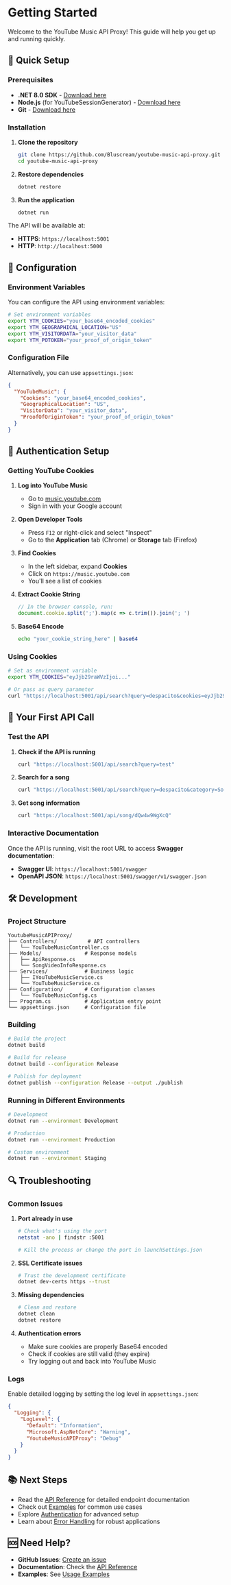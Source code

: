 # Getting Started

Welcome to the YouTube Music API Proxy! This guide will help you get up and running quickly.

## 🚀 Quick Setup

### Prerequisites

- **.NET 8.0 SDK** - [Download here](https://dotnet.microsoft.com/download/dotnet/8.0)
- **Node.js** (for YouTubeSessionGenerator) - [Download here](https://nodejs.org/)
- **Git** - [Download here](https://git-scm.com/)

### Installation

1. **Clone the repository**
   ```bash
   git clone https://github.com/Bluscream/youtube-music-api-proxy.git
   cd youtube-music-api-proxy
   ```

2. **Restore dependencies**
   ```bash
   dotnet restore
   ```

3. **Run the application**
   ```bash
   dotnet run
   ```

The API will be available at:
- **HTTPS**: `https://localhost:5001`
- **HTTP**: `http://localhost:5000`

## 🔧 Configuration

### Environment Variables

You can configure the API using environment variables:

```bash
# Set environment variables
export YTM_COOKIES="your_base64_encoded_cookies"
export YTM_GEOGRAPHICAL_LOCATION="US"
export YTM_VISITORDATA="your_visitor_data"
export YTM_POTOKEN="your_proof_of_origin_token"
```

### Configuration File

Alternatively, you can use `appsettings.json`:

```json
{
  "YouTubeMusic": {
    "Cookies": "your_base64_encoded_cookies",
    "GeographicalLocation": "US",
    "VisitorData": "your_visitor_data",
    "ProofOfOriginToken": "your_proof_of_origin_token"
  }
}
```

## 🔐 Authentication Setup

### Getting YouTube Cookies

1. **Log into YouTube Music**
   - Go to [music.youtube.com](https://music.youtube.com)
   - Sign in with your Google account

2. **Open Developer Tools**
   - Press `F12` or right-click and select "Inspect"
   - Go to the **Application** tab (Chrome) or **Storage** tab (Firefox)

3. **Find Cookies**
   - In the left sidebar, expand **Cookies**
   - Click on `https://music.youtube.com`
   - You'll see a list of cookies

4. **Extract Cookie String**
   ```javascript
   // In the browser console, run:
   document.cookie.split(';').map(c => c.trim()).join('; ')
   ```

5. **Base64 Encode**
   ```bash
   echo "your_cookie_string_here" | base64
   ```

### Using Cookies

```bash
# Set as environment variable
export YTM_COOKIES="eyJjb29raWVzIjoi..."

# Or pass as query parameter
curl "https://localhost:5001/api/search?query=despacito&cookies=eyJjb29raWVzIjoi..."
```

## 📖 Your First API Call

### Test the API

1. **Check if the API is running**
   ```bash
   curl "https://localhost:5001/api/search?query=test"
   ```

2. **Search for a song**
   ```bash
   curl "https://localhost:5001/api/search?query=despacito&category=Songs"
   ```

3. **Get song information**
   ```bash
   curl "https://localhost:5001/api/song/dQw4w9WgXcQ"
   ```

### Interactive Documentation

Once the API is running, visit the root URL to access **Swagger documentation**:
- **Swagger UI**: `https://localhost:5001/swagger`
- **OpenAPI JSON**: `https://localhost:5001/swagger/v1/swagger.json`

## 🛠️ Development

### Project Structure

```
YoutubeMusicAPIProxy/
├── Controllers/          # API controllers
│   └── YouTubeMusicController.cs
├── Models/              # Response models
│   ├── ApiResponse.cs
│   └── SongVideoInfoResponse.cs
├── Services/            # Business logic
│   ├── IYouTubeMusicService.cs
│   └── YouTubeMusicService.cs
├── Configuration/       # Configuration classes
│   └── YouTubeMusicConfig.cs
├── Program.cs           # Application entry point
└── appsettings.json     # Configuration file
```

### Building

```bash
# Build the project
dotnet build

# Build for release
dotnet build --configuration Release

# Publish for deployment
dotnet publish --configuration Release --output ./publish
```

### Running in Different Environments

```bash
# Development
dotnet run --environment Development

# Production
dotnet run --environment Production

# Custom environment
dotnet run --environment Staging
```

## 🔍 Troubleshooting

### Common Issues

1. **Port already in use**
   ```bash
   # Check what's using the port
   netstat -ano | findstr :5001
   
   # Kill the process or change the port in launchSettings.json
   ```

2. **SSL Certificate issues**
   ```bash
   # Trust the development certificate
   dotnet dev-certs https --trust
   ```

3. **Missing dependencies**
   ```bash
   # Clean and restore
   dotnet clean
   dotnet restore
   ```

4. **Authentication errors**
   - Make sure cookies are properly Base64 encoded
   - Check if cookies are still valid (they expire)
   - Try logging out and back into YouTube Music

### Logs

Enable detailed logging by setting the log level in `appsettings.json`:

```json
{
  "Logging": {
    "LogLevel": {
      "Default": "Information",
      "Microsoft.AspNetCore": "Warning",
      "YoutubeMusicAPIProxy": "Debug"
    }
  }
}
```

## 📚 Next Steps

- Read the [API Reference](index.md) for detailed endpoint documentation
- Check out [Examples](examples.md) for common use cases
- Explore [Authentication](authentication.md) for advanced setup
- Learn about [Error Handling](error-handling.md) for robust applications

## 🆘 Need Help?

- **GitHub Issues**: [Create an issue](https://github.com/Bluscream/youtube-music-api-proxy/issues)
- **Documentation**: Check the [API Reference](index.md)
- **Examples**: See [Usage Examples](examples.md) 
